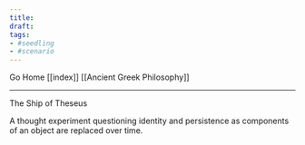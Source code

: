 ```yaml
---
title:
draft:
tags:
- #seedling 
- #scenario
---
```


Go Home [[index]]
[[Ancient Greek Philosophy]]

---

The Ship of Theseus

A thought experiment questioning identity and persistence as components of an object are replaced over time.